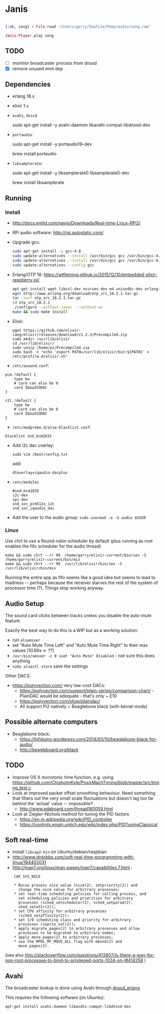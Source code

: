 Janis
=====

```elixir

{:ok, song} = File.read "/Users/garry/Seafile/Peep/audio/song.raw"

Janis.Player.play song

```

TODO
----

- [ ] monitior broadcaster process from dnssd
- [x] remove unused enm dep

Dependencies
------------

- erlang 18.x

- elixir 1.x

- `avahi`, `dnssd`

    sudo apt-get install -y avahi-daemon libavahi-compat-libdnssd-dev

- `portaudio`

     sudo apt-get install -y portaudio19-dev

     brew install portaudio

- `libsamplerate`:

     sudo apt-get install -y libsamplerate0 libsamplerate0-dev

     brew install libsamplerate

Running
------

### Install

- http://docs.emlid.com/navio/Downloads/Real-time-Linux-RPi2/

- RPi audio software: http://rpi.autostatic.com/

- Upgrade gcc:

    ```bash
    sudo apt-get install -y gcc-4.8
    sudo update-alternatives --install /usr/bin/gcc gcc /usr/bin/gcc-4.6 60 --slave /usr/bin/g++ g++ /usr/bin/g++-4.6
    sudo update-alternatives --install /usr/bin/gcc gcc /usr/bin/gcc-4.8 40 --slave /usr/bin/g++ g++ /usr/bin/g++-4.8
    sudo update-alternatives --config gcc
    ```

- Erlang/OTP 18:
  https://wtfleming.github.io/2015/12/10/embedded-elixir-raspberry-pi/

    ```bash
    apt-get install wget libssl-dev ncurses-dev m4 unixodbc-dev erlang-dev
    wget http://www.erlang.org/download/otp_src_18.2.1.tar.gz
    tar -xzvf otp_src_18.2.1.tar.gz
    cd otp_src_18.2.1
    ./configure --without-javac  --without-wx
    make && sudo make install
    ```

- Elixir:

    ```
    wget https://github.com/elixir-lang/elixir/releases/download/v1.2.3/Precompiled.zip
    sudo mkdir /usr/lib/elixir
    cd /usr/lib/elixir/
    sudo unzip /home/pi/Precompiled.zip
    sudo bash -c "echo 'export PATH=/usr/lib/elixir/bin:${PATH}' > /etc/profile.d/elixir.sh"
    ```


- `/etc/asound.conf`:

```
pcm.!default {
    type hw
    # card can also be 0
    card IQaudIODAC
}

ctl.!default {
    type hw
    # card can also be 0
    card IQaudIODAC
}
```

- `/etc/modprobe.d/alsa-blacklist.conf`:

```
blacklist snd_bcm2835
```

- Add i2c dac overlay:

    `sudo vim /boot/config.txt`

    add:

    `dtoverlay=iqaudio-dacplus`

- `/etc/modules`

    ```
    #snd-bcm2835
    i2c-dev
    spi-dev
    snd_soc_pcm512x_i2c
    snd_soc_iqaudio_dac
    ```

- Add the user to the audio group: `sudo usermod -a -G audio $USER`



### Linux

Use chrt to use a Round-robin scheduler by default (plus running as root enables the fifo scheduler for the audio thread)

    make && sudo chrt --rr 99  /home/garry/elixir-current/bin/iex -S /home/garry/elixir-current/bin/mix
    make && sudo chrt --rr 99  /usr/lib/elixir/bin/iex -S /usr/lib/elixir/bin/mix

Running the entire app as fifo seems like a good idea but seems to lead to madness -- perhaps because the receiver starves the rest of the system of processor time (?). Things stop working anyway.

Audio Setup
-----------

The sound card clicks between tracks unless you disable the auto-mute feature.

Exactly the best way to do this is a WIP but as a working solution:

- run `alsamixer`
- set "Auto Mute Time Left" and "Auto Mute Time Right" to their max values (10.66s <- ??)
- `/usr/bin/amixer -c 0 sset "Auto Mute" Disabled` - not sure this does anything
- `sudo alsactl store` save the settings

Other DACS:

- https://polyvection.com/ very low-cost DACs:
  - https://polyvection.com/support/plain-series/comparison-chart/ - PlainDAC would be adequate - that's only ~ E10
  - https://polyvection.com/shop/plaindac/
  - All support Pi2 natively + Beaglebone black (with kernel mods)

Possible alternate computers
----------------------------

- Beaglebone black:
  - https://hifiduino.wordpress.com/2014/03/10/beaglebone-black-for-audio/
  - http://beagleboard.org/black

TODO
----

- Improve OS X monotonic time function. e.g. using https://github.com/ChisholmKyle/PosixMachTiming/blob/master/src/timing_test.c
- Look at improved packet offset smoothing behaviour. Need something that filters out the very small scale fluctuations but doesn't lag too far behind the 'actual' value -- impossible?
  - http://www.edaboard.com/thread160059.html
- Look at Ziegler–Nichols method for tuning the PID factors
  - https://en.m.wikipedia.org/wiki/PID_controller
  - https://controls.engin.umich.edu/wiki/index.php/PIDTuningClassical


Soft real-time
--------------

- install `libcap2-bin` on Ubuntu/debian/raspbian
- <http://www.drdobbs.com/soft-real-time-programming-with-linux/184402031>
- <http://man7.org/linux/man-pages/man7/capabilities.7.html> :

```
    CAP_SYS_NICE

    * Raise process nice value (nice(2), setpriority(2)) and
      change the nice value for arbitrary processes;
    * set real-time scheduling policies for calling process, and
      set scheduling policies and priorities for arbitrary
      processes (sched_setscheduler(2), sched_setparam(2),
      shed_setattr(2));
    * set CPU affinity for arbitrary processes
      (sched_setaffinity(2));
    * set I/O scheduling class and priority for arbitrary
      processes (ioprio_set(2));
    * apply migrate_pages(2) to arbitrary processes and allow
      processes to be migrated to arbitrary nodes;
    * apply move_pages(2) to arbitrary processes;
    * use the MPOL_MF_MOVE_ALL flag with mbind(2) and
      move_pages(2).
```

(see also <http://stackoverflow.com/questions/413807/is-there-a-way-for-non-root-processes-to-bind-to-privileged-ports-1024-on-l#414258> )

Avahi
-----

The broadcaster lookup is done using Avahi through [dnssd_erlang][]

This requires the following software (on Ubuntu):

    apt-get install avahi-daemon libavahi-compat-libdnssd-dev


[dnssd_erlang]: https://github.com/benoitc/dnssd_erlang

